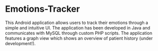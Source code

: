 # Emotions-Tracker

This Android application allows users to track their emotions through a simple and intuitive UI. The application has been developed in Java and communicates with MySQL through custom PHP scripts. 
The application features a graph view which shows an overview of patient history (under development!).







